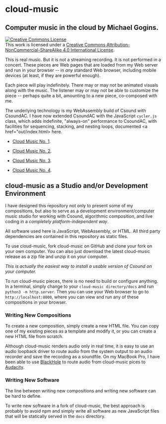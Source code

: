 # cloud-music

## Computer music in the cloud by Michael Gogins. 

<a rel="license" href="http://creativecommons.org/licenses/by-nc-sa/4.0/">
<img alt="Creative Commons License" style="border-width:0" 
src="https://i.creativecommons.org/l/by-nc-sa/4.0/88x31.png" /></a><br />This 
work is licensed under a <a rel="license" 
href="http://creativecommons.org/licenses/by-nc-sa/4.0/">Creative Commons 
Attribution-NonCommercial-ShareAlike 4.0 International License</a>.

This is real music. But it is not a streaming recording. It is not performed 
in a concert. These pieces are Web pages that are loaded from my Web server 
and run in your browser -- in _any_ standard Web browser, including mobile 
devices (at least, if they are powerful enough).

Each piece will play indefinitely. There may or may not be animated visuals 
along with the music. The listener may or may not be able to customize the 
piece -- perhaps quite a bit, amounting to a new piece, co-composed with me.

The underlying technology is my WebAssembly build of Csound with CsoundAC. 
I have now extended CsoundAC with the JavaScript `cycler.js` class, which 
adds indefinite, "always-on" performance to CsoundAC, with facilities for 
sequencing, stacking, and nesting loops, documented <a href="out/index.html>
here</a>.

- [Cloud Music No. 1](cloud_music_no_1.html).

- [Cloud Music No. 2](cloud_music_no_2.html).

- [Cloud Music No. 3](cloud_music_no_3.html).

- [Cloud Music No. 4](cloud_music_no_4.html).

## cloud-music as a Studio and/or Development Environment

I have designed this repository not only to present some of my compositions, 
but also to serve as a development environment/computer music studio for 
working with Csound, algorithmic composition, and live coding in a 
_completely platform-independent way_.

All software used here is JavaScript, WebAssembly, or HTML. All third party 
dependencies are contained in this repository as static files.

To use cloud-music, fork cloud-music on GitHub and clone your fork on your 
own computer. You can also just download the latest cloud-music release as a 
zip file and unzip it on your computer.

_This is actually the easiest way to install a usable version of Csound on your 
computer._

To run cloud-music pieces, there is no need to build or configure anything. In 
a terminal, simply change to your `cloud-music directory/docs` and run 
`python3 -m http.server`. Then you can use your Web browser to go to 
`http://localhost:8000`, where you can view and run any of these compositions 
in your browser.

### Writing New Compositions

To create a new composition, simply create a new HTML file. You can copy one 
of my existing pieces as a template and modify it, or you can create a new HTML 
file from scratch.

Although cloud-music renders audio only in real time, it is easy to use an 
audio loopback driver to route audio from the system output to an audio 
recorder and save the recording as a soundfile. On my MacBook Pro, I have been 
able to use [BlackHole](https://github.com/ExistentialAudio/BlackHole) to 
route audio from cloud-music pices to [Audacity](https://www.audacityteam.org/).

### Writing New Software

The line between writing new compositions and writing new software can be hard 
to define.

To write new software in a fork of cloud-music, the best approach is probably 
to avoid npm and simply write all software as new JavaScript files that will be 
statically served in the `docs` directory.



